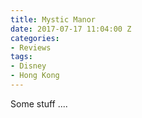 ```yaml
---
title: Mystic Manor
date: 2017-07-17 11:04:00 Z
categories:
- Reviews
tags:
- Disney
- Hong Kong
---
```


Some stuff ....